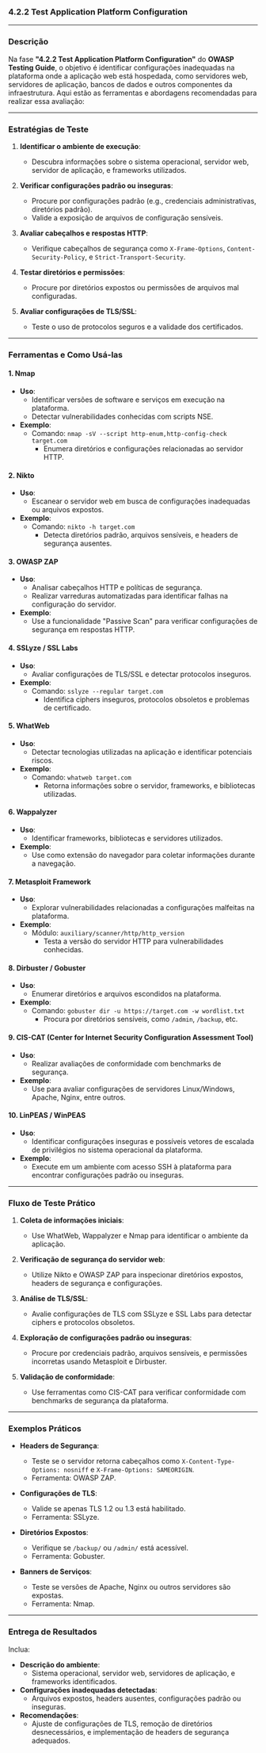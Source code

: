 ### **4.2.2 Test Application Platform Configuration**

---

### **Descrição**
Na fase **"4.2.2 Test Application Platform Configuration"** do **OWASP Testing Guide**, o objetivo é identificar configurações inadequadas na plataforma onde a aplicação web está hospedada, como servidores web, servidores de aplicação, bancos de dados e outros componentes da infraestrutura. Aqui estão as ferramentas e abordagens recomendadas para realizar essa avaliação:

---

### **Estratégias de Teste**
1. **Identificar o ambiente de execução**:
   - Descubra informações sobre o sistema operacional, servidor web, servidor de aplicação, e frameworks utilizados.

2. **Verificar configurações padrão ou inseguras**:
   - Procure por configurações padrão (e.g., credenciais administrativas, diretórios padrão).
   - Valide a exposição de arquivos de configuração sensíveis.

3. **Avaliar cabeçalhos e respostas HTTP**:
   - Verifique cabeçalhos de segurança como `X-Frame-Options`, `Content-Security-Policy`, e `Strict-Transport-Security`.

4. **Testar diretórios e permissões**:
   - Procure por diretórios expostos ou permissões de arquivos mal configuradas.

5. **Avaliar configurações de TLS/SSL**:
   - Teste o uso de protocolos seguros e a validade dos certificados.

---

### **Ferramentas e Como Usá-las**

#### 1. **Nmap**
- **Uso**:
  - Identificar versões de software e serviços em execução na plataforma.
  - Detectar vulnerabilidades conhecidas com scripts NSE.
- **Exemplo**:
  - Comando: `nmap -sV --script http-enum,http-config-check target.com`
    - Enumera diretórios e configurações relacionadas ao servidor HTTP.

#### 2. **Nikto**
- **Uso**:
  - Escanear o servidor web em busca de configurações inadequadas ou arquivos expostos.
- **Exemplo**:
  - Comando: `nikto -h target.com`
    - Detecta diretórios padrão, arquivos sensíveis, e headers de segurança ausentes.

#### 3. **OWASP ZAP**
- **Uso**:
  - Analisar cabeçalhos HTTP e políticas de segurança.
  - Realizar varreduras automatizadas para identificar falhas na configuração do servidor.
- **Exemplo**:
  - Use a funcionalidade "Passive Scan" para verificar configurações de segurança em respostas HTTP.

#### 4. **SSLyze / SSL Labs**
- **Uso**:
  - Avaliar configurações de TLS/SSL e detectar protocolos inseguros.
- **Exemplo**:
  - Comando: `sslyze --regular target.com`
    - Identifica ciphers inseguros, protocolos obsoletos e problemas de certificado.

#### 5. **WhatWeb**
- **Uso**:
  - Detectar tecnologias utilizadas na aplicação e identificar potenciais riscos.
- **Exemplo**:
  - Comando: `whatweb target.com`
    - Retorna informações sobre o servidor, frameworks, e bibliotecas utilizadas.

#### 6. **Wappalyzer**
- **Uso**:
  - Identificar frameworks, bibliotecas e servidores utilizados.
- **Exemplo**:
  - Use como extensão do navegador para coletar informações durante a navegação.

#### 7. **Metasploit Framework**
- **Uso**:
  - Explorar vulnerabilidades relacionadas a configurações malfeitas na plataforma.
- **Exemplo**:
  - Módulo: `auxiliary/scanner/http/http_version`
    - Testa a versão do servidor HTTP para vulnerabilidades conhecidas.

#### 8. **Dirbuster / Gobuster**
- **Uso**:
  - Enumerar diretórios e arquivos escondidos na plataforma.
- **Exemplo**:
  - Comando: `gobuster dir -u https://target.com -w wordlist.txt`
    - Procura por diretórios sensíveis, como `/admin`, `/backup`, etc.

#### 9. **CIS-CAT (Center for Internet Security Configuration Assessment Tool)**
- **Uso**:
  - Realizar avaliações de conformidade com benchmarks de segurança.
- **Exemplo**:
  - Use para avaliar configurações de servidores Linux/Windows, Apache, Nginx, entre outros.

#### 10. **LinPEAS / WinPEAS**
- **Uso**:
  - Identificar configurações inseguras e possíveis vetores de escalada de privilégios no sistema operacional da plataforma.
- **Exemplo**:
  - Execute em um ambiente com acesso SSH à plataforma para encontrar configurações padrão ou inseguras.

---

### **Fluxo de Teste Prático**
1. **Coleta de informações iniciais**:
   - Use WhatWeb, Wappalyzer e Nmap para identificar o ambiente da aplicação.
   
2. **Verificação de segurança do servidor web**:
   - Utilize Nikto e OWASP ZAP para inspecionar diretórios expostos, headers de segurança e configurações.

3. **Análise de TLS/SSL**:
   - Avalie configurações de TLS com SSLyze e SSL Labs para detectar ciphers e protocolos obsoletos.

4. **Exploração de configurações padrão ou inseguras**:
   - Procure por credenciais padrão, arquivos sensíveis, e permissões incorretas usando Metasploit e Dirbuster.

5. **Validação de conformidade**:
   - Use ferramentas como CIS-CAT para verificar conformidade com benchmarks de segurança da plataforma.

---

### **Exemplos Práticos**
- **Headers de Segurança**:
  - Teste se o servidor retorna cabeçalhos como `X-Content-Type-Options: nosniff` e `X-Frame-Options: SAMEORIGIN`.
  - Ferramenta: OWASP ZAP.

- **Configurações de TLS**:
  - Valide se apenas TLS 1.2 ou 1.3 está habilitado.
  - Ferramenta: SSLyze.

- **Diretórios Expostos**:
  - Verifique se `/backup/` ou `/admin/` está acessível.
  - Ferramenta: Gobuster.

- **Banners de Serviços**:
  - Teste se versões de Apache, Nginx ou outros servidores são expostas.
  - Ferramenta: Nmap.

---

### **Entrega de Resultados**
Inclua:
- **Descrição do ambiente**:
  - Sistema operacional, servidor web, servidores de aplicação, e frameworks identificados.
- **Configurações inadequadas detectadas**:
  - Arquivos expostos, headers ausentes, configurações padrão ou inseguras.
- **Recomendações**:
  - Ajuste de configurações de TLS, remoção de diretórios desnecessários, e implementação de headers de segurança adequados.

